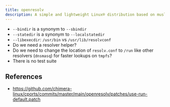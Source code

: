 ```yaml
---
title: openresolv
description: A simple and lightweight Linux® distribution based on musl libc and toybox
---
```


- `--bindir` is a synonym to `--sbindir`
- `--statedir` is a synonym to `--localstatedir`
- `--libexecdir`: `/usr/bin` vs `/usr/lib/resolvconf`
- Do we need a resolver helper?
- Do we need to change the location of `resolv.conf` to `/run` like other resolvers (`dnsmasq`) for faster lookups on `tmpfs`?
- There is no test suite

## References
- https://github.com/chimera-linux/cports/commits/master/main/openresolv/patches/use-run-default.patch
